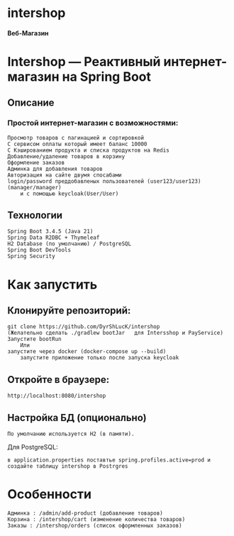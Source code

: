 # intershop
#### Веб-Магазин
#  Intershop — Реактивный интернет-магазин на Spring Boot
##  Описание
### Простой интернет-магазин с возможностями:

    Просмотр товаров с пагинацией и сортировкой
    С сервисом оплаты который имеет баланс 10000
    С Кэшированием продукта и списка продуктов на Redis
    Добавление/удаление товаров в корзину
    Оформление заказов
    Админка для добавления товаров
    Авторизация на сайте двумя спосабами
    login/password преддобавленых пользователей (user123/user123)(manager/manager)
        и с помощью keycloak(User/User)
    
## Технологии
    Spring Boot 3.4.5 (Java 21)
    Spring Data R2DBC + Thymeleaf
    H2 Database (по умолчанию) / PostgreSQL
    Spring Boot DevTools
    Spring Security
# Как запустить
## Клонируйте репозиторий:

    git clone https://github.com/DyrShLucK/intershop
    (Желательно сделать ./gradlew bootJar   для Intersshop и PayService)
    Запустите bootRun
        Или
    запустите через docker (docker-compose up --build)
        запустите приложение только после запуска keycloak
## Откройте в браузере:
    http://localhost:8080/intershop
##  Настройка БД (опционально)
    По умолчанию используется H2 (в памяти).
Для PostgreSQL:

    в application.properties поставтье spring.profiles.active=prod и создайте таблицу intershop в Postrgres

#  Особенности
    Админка : /admin/add-product (добавление товаров)
    Корзина : /intershop/cart (изменение количества товаров)
    Заказы : /intershop/orders (список оформленных заказов)
